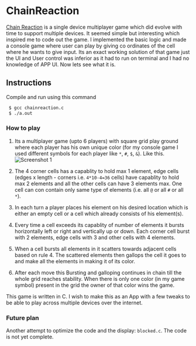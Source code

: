 # ChainReaction
[Chain Reaction](https://play.google.com/store/apps/details?id=com.BuddyMattEnt.ChainReaction&hl=en_IN&gl=US) is a single device multiplayer game which did evolve with time to support multiple devices. It seemed simple but interesting which inspired me to code out the game. I implemented the basic logic and made a console game where user can play by giving co ordinates of the cell where he wants to give input. Its an exact working solution of that game just the UI and User control was inferior as it had to run on terminal and I had no knowledge of APP UI. Now lets see what it is.


 ## Instructions
 Compile and run using this command
```bash
 $ gcc chainreaction.c
 $ ./a.out
 ```
 
 ### How to play
1. Its a multiplayer game (upto 6 players) with square grid play ground where each player has his own unique color (for my console game I used different symbols for each player like `*`, `#`, `$`, `&`). Like this.
![Screenshot 1](images/screenshot1.jpg)

2. The 4 corner cells has a capablity to hold max 1 element, edge cells (edges x length - corners i.e. `4*10-4=36` cells) have capablity to hold max 2 elements and all the other cells can have 3 elements max. One cell can con contain only same type of elements (i.e. all `@` or all `#` or all `*`).

3. In each turn a player places his element on his desired location which is either an empty cell or a cell which already consists of his element(s).

4. Every time a cell exceeds its capablity of number of elements it bursts horizontally left or right and vertically up or down. Each corner cell burst with 2 elements, edge cells with 3 and other cells with 4 elements. 

5. When a cell bursts all elements in it scatters towards adjacent cells based on rule 4. The scattered elements then gallops the cell it goes to and make all the elements in making it of its color. 

6. After each move this Bursting and galloping continues in chain till the whole grid reaches stability. When there is only one color (in my game symbol) present in the grid the owner of that color wins the game. 




This game is written in C. I wish to make this as an App with a few tweaks to be able to play across multiple devices over the internet.

### Future plan
Another attempt to optimize the code and the display: `blocked.c`. The code is not yet complete. 